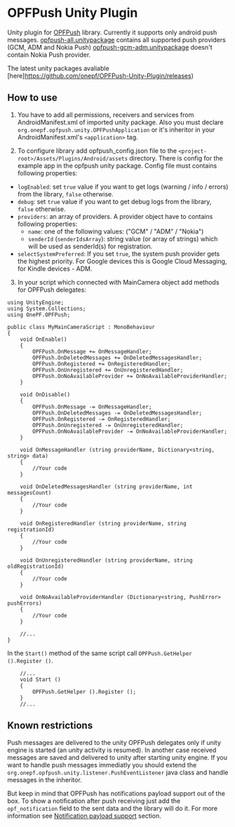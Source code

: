 OPFPush Unity Plugin
====================

Unity plugin for [OPFPush](https://github.com/onepf/OPFPush) library.
Currently it supports only android push messages.
[opfpush-all.unitypackage](https://github.com/onepf/OPFPush-Unity-Plugin/releases/download/v0.3.1/opfpush-all-0.3.1.unitypackage) contains all supported push providers (GCM, ADM and Nokia Push)
[opfpush-gcm-adm.unitypackage](https://github.com/onepf/OPFPush-Unity-Plugin/releases/download/v0.3.1/opfpush-gcm-adm-0.3.1.unitypackage) doesn't contain Nokia Push provider.

The latest unity packages avaliable [here]https://github.com/onepf/OPFPush-Unity-Plugin/releases)

How to use
-----
1) You have to add all permissions, receivers and services from AndroidManifest.xml of imported unity package. Also you must declare `org.onepf.opfpush.unity.OPFPushApplication` or it's inheritor in your AndroidManifest.xml's `<application>` tag. 

2) To configure library add opfpush_config.json file to the `<project-root>/Assets/Plugins/Android/assets` directory. There is config for the example app in the opfpush unity package. 
Config file must contains following properties: 
* `logEnabled`: set `true` value if you want to get logs (warning / info / errors) from the library, `false` otherwise.
* `debug`: set `true` value if you want to get debug logs from the library, `false` otherwise.
* `providers`: an array of providers. A provider object have to contains following properties:
    *  `name`: one of the following values: ("GCM" / "ADM" / "Nokia")
    *  `senderId` (`senderIdsArray`): string value (or array of strings) which will be used as senderId(s) for registration.
*  `selectSystemPreferred`: If you set `true`, the system push provider gets the highest priority. For Google devices this is Google Cloud Messaging, for Kindle devices - ADM.
    
3) In your script which connected with MainCamera object add methods for OPFPush delegates:

```
using UnityEngine;
using System.Collections;
using OnePF.OPFPush;

public class MyMainCameraScript : MonoBehaviour
{
    void OnEnable()
    {
        OPFPush.OnMessage += OnMessageHandler;
		OPFPush.OnDeletedMessages += OnDeletedMessagesHandler;
		OPFPush.OnRegistered += OnRegisteredHandler;
		OPFPush.OnUnregistered += OnUnregisteredHandler;
		OPFPush.OnNoAvailableProvider += OnNoAvailableProviderHandler;
    }

    void OnDisable()
    {
        OPFPush.OnMessage -= OnMessageHandler;
		OPFPush.OnDeletedMessages -= OnDeletedMessagesHandler;
		OPFPush.OnRegistered -= OnRegisteredHandler;
		OPFPush.OnUnregistered -= OnUnregisteredHandler;
		OPFPush.OnNoAvailableProvider -= OnNoAvailableProviderHandler;
    }

    void OnMessageHandler (string providerName, Dictionary<string, string> data)
    {
        //Your code
    }
    
    void OnDeletedMessagesHandler (string providerName, int messagesCount)
    {
        //Your code
    }
    
    void OnRegisteredHandler (string providerName, string registrationId)
    {
        //Your code
    }
    
    void OnUnregisteredHandler (string providerName, string oldRegistrationId)
    {
        //Your code
    }
    
    void OnNoAvailableProviderHandler (Dictionary<string, PushError> pushErrors)
    {
        //Your code
    }
    
    //...
}
```

In the `Start()` method of the same script call `OPFPush.GetHelper ().Register ()`.

```
    //...
	void Start ()
	{
		OPFPush.GetHelper ().Register ();
	}
    //...
```

Known restrictions
-----

Push messages are delivered to the unity OPFPush delegates only if unity engine is started (an unity activity is resumed). In another case received messages are saved and delivered to unity after starting unity engine. If you want to handle push messages immediatly you should extend the `org.onepf.opfpush.unity.listener.PushEventListener` java class and handle messages in the inheritor. 

But keep in mind that OPFPush has notifications payload support out of the box. To show a notification after push receiving just add  the `opf_notification` field to the sent data and the library will do it. For more information see [Notification payload support](https://github.com/onepf/OPFPush/wiki/Notification-payload-support) section.
